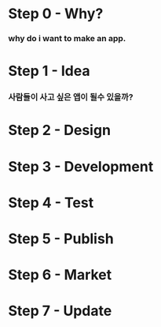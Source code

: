 # Step 0 - Why?

### why do i want to make an app.

# Step 1 - Idea

### 사람들이 사고 싶은 앱이 될수 있을까?

# Step 2 - Design

# Step 3 - Development

# Step 4 - Test

# Step 5 - Publish

# Step 6 - Market

# Step 7 - Update

